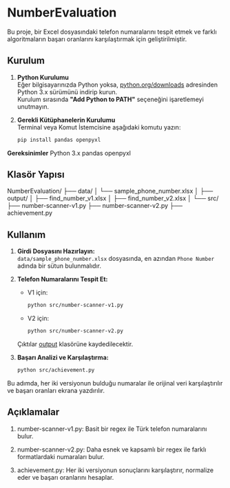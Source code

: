 # NumberEvaluation

Bu proje, bir Excel dosyasındaki telefon numaralarını tespit etmek ve farklı algoritmaların başarı oranlarını karşılaştırmak için geliştirilmiştir.

## Kurulum

1. **Python Kurulumu**  
   Eğer bilgisayarınızda Python yoksa, [python.org/downloads](https://www.python.org/downloads/) adresinden Python 3.x sürümünü indirip kurun.  
   Kurulum sırasında **"Add Python to PATH"** seçeneğini işaretlemeyi unutmayın.

2. **Gerekli Kütüphanelerin Kurulumu**  
   Terminal veya Komut İstemcisine aşağıdaki komutu yazın:
   ```sh
   pip install pandas openpyxl
   ```

**Gereksinimler**
Python 3.x
pandas
openpyxl

## Klasör Yapısı
NumberEvaluation/
 ├── data/
 │    └── sample_phone_number.xlsx
 │
 ├── output/
 │    ├── find_number_v1.xlsx
 │    ├── find_number_v2.xlsx
 │
 └── src/
      ├── number-scanner-v1.py
      ├── number-scanner-v2.py
      ├── achievement.py

## Kullanım

1. **Girdi Dosyasını Hazırlayın:**  
   `data/sample_phone_number.xlsx` dosyasında, en azından `Phone Number` adında bir sütun bulunmalıdır.

2. **Telefon Numaralarını Tespit Et:**
   - V1 için:
     ```sh
     python src/number-scanner-v1.py
     ```
   - V2 için:
     ```sh
     python src/number-scanner-v2.py
     ```

   Çıktılar [output](http://_vscodecontentref_/3) klasörüne kaydedilecektir.

3. **Başarı Analizi ve Karşılaştırma:**
   ```sh
   python src/achievement.py
   ```
Bu adımda, her iki versiyonun bulduğu numaralar ile orijinal veri karşılaştırılır ve başarı oranları ekrana yazdırılır.

## Açıklamalar
1. number-scanner-v1.py:
Basit bir regex ile Türk telefon numaralarını bulur.

2. number-scanner-v2.py:
Daha esnek ve kapsamlı bir regex ile farklı formatlardaki numaraları bulur.

3. achievement.py:
Her iki versiyonun sonuçlarını karşılaştırır, normalize eder ve başarı oranlarını hesaplar.